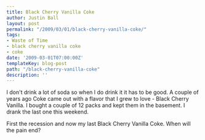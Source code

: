 ```yaml
---
title: Black Cherry Vanilla Coke
author: Justin Ball
layout: post
permalink: "/2009/03/01/black-cherry-vanilla-coke/"
tags:
- Waste of Time
- black cherry vanilla coke
- coke
date: '2009-03-01T07:00:00Z'
templateKey: blog-post
path: "/black-cherry-vanilla-coke"
description: ''
---
```


I don't drink a lot of soda so when I do drink it it has to be good. A couple of years ago Coke came out with a flavor that I grew to love - Black Cherry Vanilla. I bought a couple of 12 packs and kept them in the basement. I drank the last one this weekend.

First the recession and now my last Black Cherry Vanilla Coke. When will the pain end?
